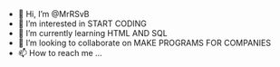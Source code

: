 - 👋 Hi, I’m @MrRSvB
- 👀 I’m interested in START CODING 
- 🌱 I’m currently learning HTML AND SQL 
- 💞️ I’m looking to collaborate on MAKE PROGRAMS FOR COMPANIES
- 📫 How to reach me ...

<!---
MrRSvB/MrRSvB is a ✨ special ✨ repository because its `README.md` (this file) appears on your GitHub profile.
You can click the Preview link to take a look at your changes.
--->
